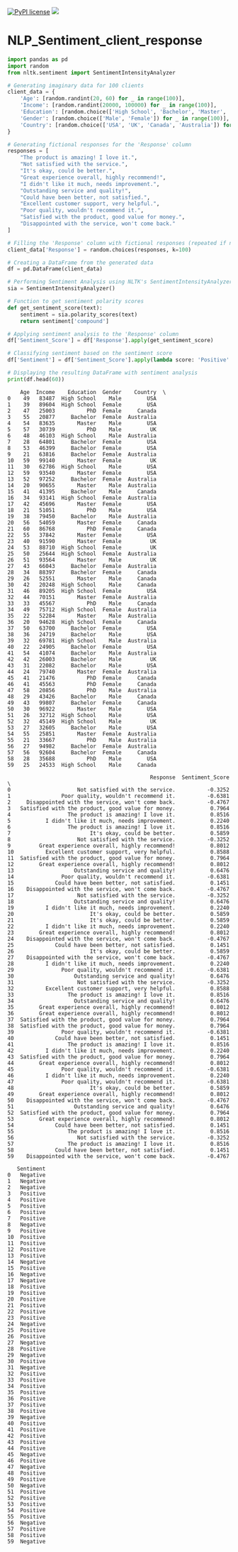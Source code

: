 [![PyPI license](https://img.shields.io/pypi/l/ansicolortags.svg)](https://pypi.python.org/pypi/ansicolortags/)
 <img src="https://img.shields.io/badge/Colab-F9AB00?style=for-the-badge&logo=googlecolab&color=525252" /> 
# NLP_Sentiment_client_response
```python
import pandas as pd
import random
from nltk.sentiment import SentimentIntensityAnalyzer

# Generating imaginary data for 100 clients
client_data = {
    'Age': [random.randint(20, 60) for _ in range(100)],
    'Income': [random.randint(20000, 100000) for _ in range(100)],
    'Education': [random.choice(['High School', 'Bachelor', 'Master', 'PhD']) for _ in range(100)],
    'Gender': [random.choice(['Male', 'Female']) for _ in range(100)],
    'Country': [random.choice(['USA', 'UK', 'Canada', 'Australia']) for _ in range(100)],
}

# Generating fictional responses for the 'Response' column
responses = [
    "The product is amazing! I love it.",
    "Not satisfied with the service.",
    "It's okay, could be better.",
    "Great experience overall, highly recommend!",
    "I didn't like it much, needs improvement.",
    "Outstanding service and quality!",
    "Could have been better, not satisfied.",
    "Excellent customer support, very helpful.",
    "Poor quality, wouldn't recommend it.",
    "Satisfied with the product, good value for money.",
    "Disappointed with the service, won't come back."
]

# Filling the 'Response' column with fictional responses (repeated if necessary)
client_data['Response'] = random.choices(responses, k=100)

# Creating a DataFrame from the generated data
df = pd.DataFrame(client_data)

# Performing Sentiment Analysis using NLTK's SentimentIntensityAnalyzer
sia = SentimentIntensityAnalyzer()

# Function to get sentiment polarity scores
def get_sentiment_score(text):
    sentiment = sia.polarity_scores(text)
    return sentiment['compound']

# Applying sentiment analysis to the 'Response' column
df['Sentiment_Score'] = df['Response'].apply(get_sentiment_score)

# Classifying sentiment based on the sentiment score
df['Sentiment'] = df['Sentiment_Score'].apply(lambda score: 'Positive' if score > 0 else 'Neutral' if score == 0 else 'Negative')

# Displaying the resulting DataFrame with sentiment analysis
print(df.head(60))

```

        Age  Income    Education  Gender    Country  \
    0    49   83487  High School    Male        USA   
    1    39   89604  High School  Female        USA   
    2    47   25003          PhD  Female     Canada   
    3    55   20877     Bachelor  Female  Australia   
    4    54   83635       Master    Male        USA   
    5    57   30739          PhD    Male         UK   
    6    48   46103  High School    Male  Australia   
    7    28   64801     Bachelor  Female        USA   
    8    53   46399     Bachelor  Female        USA   
    9    21   63816     Bachelor  Female  Australia   
    10   59   99140       Master  Female         UK   
    11   30   62786  High School    Male        USA   
    12   59   93540       Master  Female        USA   
    13   52   97252     Bachelor  Female  Australia   
    14   20   90655       Master    Male  Australia   
    15   41   41395     Bachelor    Male     Canada   
    16   34   93141  High School  Female  Australia   
    17   42   45696       Master  Female        USA   
    18   21   51051          PhD    Male        USA   
    19   38   79450     Bachelor    Male  Australia   
    20   56   54059       Master  Female     Canada   
    21   60   86768          PhD  Female     Canada   
    22   55   37842       Master  Female        USA   
    23   40   91590       Master  Female         UK   
    24   53   88710  High School  Female         UK   
    25   50   25644  High School  Female  Australia   
    26   51   93564       Master    Male         UK   
    27   43   66043     Bachelor  Female  Australia   
    28   34   88397     Bachelor  Female     Canada   
    29   26   52551       Master    Male     Canada   
    30   42   20248  High School    Male     Canada   
    31   46   89205  High School  Female        USA   
    32   44   70151       Master  Female  Australia   
    33   33   45567          PhD    Male     Canada   
    34   49   75712  High School  Female  Australia   
    35   22   52284       Master    Male  Australia   
    36   20   94628  High School  Female     Canada   
    37   50   63700     Bachelor  Female        USA   
    38   36   24719     Bachelor    Male        USA   
    39   32   69781  High School    Male  Australia   
    40   22   24905     Bachelor  Female        USA   
    41   54   41074     Bachelor    Male  Australia   
    42   42   26003     Bachelor    Male         UK   
    43   31   22082     Bachelor    Male        USA   
    44   24   79740       Master  Female  Australia   
    45   41   21476          PhD  Female     Canada   
    46   41   45563          PhD  Female     Canada   
    47   58   20856          PhD    Male  Australia   
    48   29   43426     Bachelor    Male     Canada   
    49   43   99807     Bachelor  Female     Canada   
    50   30   96922       Master    Male        USA   
    51   26   32712  High School    Male        USA   
    52   32   45149  High School    Male         UK   
    53   27   32605     Bachelor    Male        USA   
    54   55   25851       Master  Female  Australia   
    55   21   33667          PhD    Male  Australia   
    56   27   94982     Bachelor  Female  Australia   
    57   56   92604     Bachelor  Female     Canada   
    58   28   35688          PhD    Male        USA   
    59   25   24533  High School    Male     Canada   
    
                                                 Response  Sentiment_Score  \
    0                     Not satisfied with the service.          -0.3252   
    1                Poor quality, wouldn't recommend it.          -0.6381   
    2     Disappointed with the service, won't come back.          -0.4767   
    3   Satisfied with the product, good value for money.           0.7964   
    4                  The product is amazing! I love it.           0.8516   
    5           I didn't like it much, needs improvement.           0.2240   
    6                  The product is amazing! I love it.           0.8516   
    7                         It's okay, could be better.           0.5859   
    8                     Not satisfied with the service.          -0.3252   
    9         Great experience overall, highly recommend!           0.8012   
    10          Excellent customer support, very helpful.           0.8588   
    11  Satisfied with the product, good value for money.           0.7964   
    12        Great experience overall, highly recommend!           0.8012   
    13                   Outstanding service and quality!           0.6476   
    14               Poor quality, wouldn't recommend it.          -0.6381   
    15             Could have been better, not satisfied.           0.1451   
    16    Disappointed with the service, won't come back.          -0.4767   
    17                    Not satisfied with the service.          -0.3252   
    18                   Outstanding service and quality!           0.6476   
    19          I didn't like it much, needs improvement.           0.2240   
    20                        It's okay, could be better.           0.5859   
    21                        It's okay, could be better.           0.5859   
    22          I didn't like it much, needs improvement.           0.2240   
    23        Great experience overall, highly recommend!           0.8012   
    24    Disappointed with the service, won't come back.          -0.4767   
    25             Could have been better, not satisfied.           0.1451   
    26                        It's okay, could be better.           0.5859   
    27    Disappointed with the service, won't come back.          -0.4767   
    28          I didn't like it much, needs improvement.           0.2240   
    29               Poor quality, wouldn't recommend it.          -0.6381   
    30                   Outstanding service and quality!           0.6476   
    31                    Not satisfied with the service.          -0.3252   
    32          Excellent customer support, very helpful.           0.8588   
    33                 The product is amazing! I love it.           0.8516   
    34                   Outstanding service and quality!           0.6476   
    35        Great experience overall, highly recommend!           0.8012   
    36        Great experience overall, highly recommend!           0.8012   
    37  Satisfied with the product, good value for money.           0.7964   
    38  Satisfied with the product, good value for money.           0.7964   
    39               Poor quality, wouldn't recommend it.          -0.6381   
    40             Could have been better, not satisfied.           0.1451   
    41                 The product is amazing! I love it.           0.8516   
    42          I didn't like it much, needs improvement.           0.2240   
    43  Satisfied with the product, good value for money.           0.7964   
    44        Great experience overall, highly recommend!           0.8012   
    45               Poor quality, wouldn't recommend it.          -0.6381   
    46          I didn't like it much, needs improvement.           0.2240   
    47               Poor quality, wouldn't recommend it.          -0.6381   
    48                        It's okay, could be better.           0.5859   
    49        Great experience overall, highly recommend!           0.8012   
    50    Disappointed with the service, won't come back.          -0.4767   
    51                   Outstanding service and quality!           0.6476   
    52  Satisfied with the product, good value for money.           0.7964   
    53        Great experience overall, highly recommend!           0.8012   
    54             Could have been better, not satisfied.           0.1451   
    55                 The product is amazing! I love it.           0.8516   
    56                    Not satisfied with the service.          -0.3252   
    57                 The product is amazing! I love it.           0.8516   
    58             Could have been better, not satisfied.           0.1451   
    59    Disappointed with the service, won't come back.          -0.4767   
    
       Sentiment  
    0   Negative  
    1   Negative  
    2   Negative  
    3   Positive  
    4   Positive  
    5   Positive  
    6   Positive  
    7   Positive  
    8   Negative  
    9   Positive  
    10  Positive  
    11  Positive  
    12  Positive  
    13  Positive  
    14  Negative  
    15  Positive  
    16  Negative  
    17  Negative  
    18  Positive  
    19  Positive  
    20  Positive  
    21  Positive  
    22  Positive  
    23  Positive  
    24  Negative  
    25  Positive  
    26  Positive  
    27  Negative  
    28  Positive  
    29  Negative  
    30  Positive  
    31  Negative  
    32  Positive  
    33  Positive  
    34  Positive  
    35  Positive  
    36  Positive  
    37  Positive  
    38  Positive  
    39  Negative  
    40  Positive  
    41  Positive  
    42  Positive  
    43  Positive  
    44  Positive  
    45  Negative  
    46  Positive  
    47  Negative  
    48  Positive  
    49  Positive  
    50  Negative  
    51  Positive  
    52  Positive  
    53  Positive  
    54  Positive  
    55  Positive  
    56  Negative  
    57  Positive  
    58  Positive  
    59  Negative  

